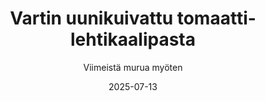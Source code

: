 ---
title: "Vartin uunikuivattu tomaatti-lehtikaalipasta"
image: "https://vegaanibotti.lauravuo.me/2025/07/2025-07-13_small.png"
date: 2025-07-13
receipt_url: "https://viimeistamuruamyoten.com/vartin-uunikuivattu-tomaatti-lehtikaalipasta/"
author: "Viimeistä murua myöten"
---